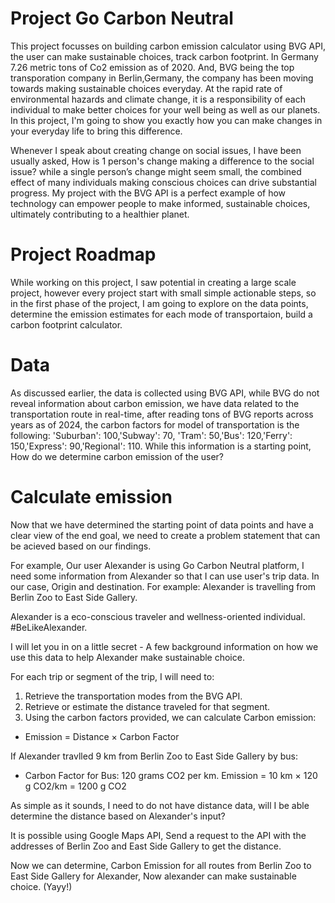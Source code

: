 # Project Go Carbon Neutral

This project focusses on building carbon emission calculator using BVG API, the user can make sustainable choices, track carbon footprint. In Germany 7.26 metric tons of Co2 emission as of 2020. And, BVG being the top transporation company in Berlin,Germany, the company has been moving towards making sustainable choices everyday. At the rapid rate of environmental hazards and climate change, it is a responsibility of each individual to make better choices for your well being as well as our planets. In this project, I'm going to show you exactly how you can make changes in your everyday life to bring this difference. 

Whenever I speak about creating change on social issues, I have been usually asked, How is 1 person's change making a difference to the social issue? while a single person’s change might seem small, the combined effect of many individuals making conscious choices can drive substantial progress. My project with the BVG API is a perfect example of how technology can empower people to make informed, sustainable choices, ultimately contributing to a healthier planet.

# Project Roadmap 

While working on this project, I saw potential in creating a large scale project, however every project start with small simple actionable steps, so in the first phase of the project,  I am going to explore on the data points, determine the emission estimates for each mode of transportaion, build a carbon footprint calculator. 

# Data 

As discussed earlier, the data is collected using BVG API, while BVG do not reveal information about carbon emission, we have data related to the transportation route in real-time, after reading tons of BVG reports across years as of 2024, the carbon factors for model of transportation is the following: 'Suburban': 100,'Subway': 70,  'Tram': 50,'Bus': 120,'Ferry': 150,'Express': 90,'Regional': 110. While this information is a starting point, How do we determine carbon emission of the user?

# Calculate emission 

Now that we have determined the starting point of data points and have a clear view of the end goal, we need to create a problem statement that can be acieved based on our findings. 

For example, 
Our user Alexander is using Go Carbon Neutral platform, I need some information from Alexander so that I can use user's trip data. In our case, Origin and destination. For example: Alexander is travelling from Berlin Zoo to East Side Gallery.

Alexander is a eco-conscious traveler and wellness-oriented individual. #BeLikeAlexander. 

I will let you in on a little secret - A few background information on how we use this data to help Alexander make sustainable choice. 

For each trip or segment of the trip, I will need to:

1. Retrieve the transportation modes from the BVG API.
2. Retrieve or estimate the distance traveled for that segment.
3. Using the carbon factors provided, we can calculate Carbon emission:

- Emission = Distance × Carbon Factor

If Alexander travlled 9 km from Berlin Zoo to East Side Gallery by bus:
* Carbon Factor for Bus: 120 grams CO2 per km.
     Emission = 10 km × 120 g CO2/km = 1200 g CO2

As simple as it sounds, I need to do not have distance data, will I be able determine the distance based on Alexander's input? 

It is possible using Google Maps API, Send a request to the API with the addresses of Berlin Zoo and East Side Gallery to get the distance.

Now we can determine, Carbon Emission for all routes from Berlin Zoo to East Side Gallery for Alexander, Now alexander can make sustainable choice. (Yayy!)


